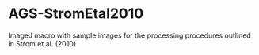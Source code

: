 # AGS-StromEtal2010
ImageJ macro with sample images for the processing procedures outlined in Strom et al. (2010)

